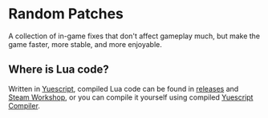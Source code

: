 # Random Patches
A collection of in-game fixes that don't affect gameplay much, but make the game faster, more stable, and more enjoyable.

## Where is Lua code?
Written in [Yuescript](https://github.com/pigpigyyy/Yuescript), compiled Lua code can be found in [releases](https://github.com/Pika-Software/random-patches/releases) and [Steam Workshop](https://steamcommunity.com/sharedfiles/filedetails/?id=2806290767), or you can compile it yourself using compiled [Yuescript Compiler](https://github.com/pigpigyyy/Yuescript/releases/latest).
